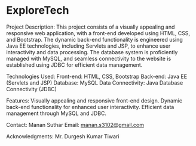 # ExploreTech

Project Description: 
This project consists of a visually appealing and responsive web application, with a front-end developed using HTML, CSS, and Bootstrap. The dynamic back-end functionality is engineered using Java EE technologies, including Servlets and JSP, to enhance user interactivity and data processing. The database system is proficiently managed with MySQL, and seamless connectivity to the website is established using JDBC for efficient data management.

Technologies Used: 
Front-end: HTML, CSS, Bootstrap
Back-end: Java EE (Servlets and JSP)
Database: MySQL
Data Connectivity: Java Database Connectivity (JDBC)

Features: 
Visually appealing and responsive front-end design.
Dynamic back-end functionality for enhanced user interactivity.
Efficient data management through MySQL and JDBC.

Contact: 
Manan Suthar
Email: manan.s3102@gmail.com

Acknowledgments: 
Mr. Durgesh Kumar Tiwari
